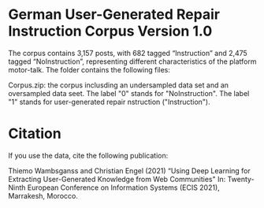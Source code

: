 # German User-Generated Repair Instruction Corpus Version 1.0
The corpus contains 3,157 posts, with 682 tagged “Instruction” and 2,475 tagged “NoInstruction”, representing different characteristics of the platform motor-talk.  The folder contains the following files:

Corpus.zip: the corpus inclusding an undersampled data set and an oversampled data seet. The label "0" stands for "NoInstruction". The label "1" stands for user-generated repair nstruction ("Instruction").


# Citation
If you use the data, cite the following publication:

Thiemo Wambsganss and Christian Engel (2021) “Using Deep Learning for Extracting User-Generated Knowledge from Web Communities" In: Twenty-Ninth European Conference on Information Systems (ECIS 2021), Marrakesh, Morocco.
